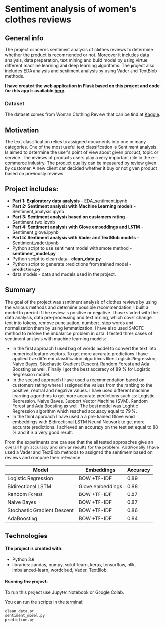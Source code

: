 # Sentiment analysis of women's clothes reviews 

## General info

The project concerns sentiment analysis of clothes reviews to determine whether the product is recommended or not. Moreover it includes data analysis, data preparation, text mining and build model by using virtue different machine learning and deep learning algorithms. The project also includes EDA analysis and sentiment analysis by using Vader and TextBlob methods.

**I have created the web application in Flask based on this project and code for this app is available [here](https://github.com/aniass/sentiment-app).**

### Dataset
The dataset comes from Woman Clothing Review that can be find at [Kaggle](https://www.kaggle.com/nicapotato/womens-ecommerce-clothing-reviews). 

## Motivation
The text classification relies to assigned documents into one or many categories. One of the most useful text classification is Sentiment analysis. Is aimed to determine the user's point of view about given product, topic or service. The reviews of products users play a very important role in the e-commerce industry. The product quality can be measured by review given by customer. A new client can decided whether it buy or not given product based on previously reviews.

## Project includes:
* **Part 1: Exploratory data analysis** - EDA_sentiment.ipynb
* **Part 2: Sentiment analysis with Machine Learning models** - Sentiment_analysis.ipynb
* **Part 3: Sentiment analysis based on customers rating** - Sentiment_two.ipynb
* **Part 4: Sentiment analysis with Glove embeddings and LSTM** - Sentiment_glove.ipynb
* **Part 5: Sentiment analysis with Vader and TextBlob models** - Sentiment_vader.ipynb
* Python script to use sentiment model with smote method - **sentiment_model.py**
* Python script to clean data - **clean_data.py**
* Python script to generate predictions from trained model - **prediction.py**
* data models - data and models used in the project.

## Summary
The goal of the project was sentiment analysis of clothes reviews by using the various methods and determine possible recommendation. I built a model to predict if the review is positive or negative. I have started with the data analysis, data pre-processing and text mining, which cover change text into tokens, remove punctuation, numbers, stop words and normalization them by using lemmatization. I have also used SMOTE method to resolve the imbalance problem in data. I tested three cases of sentiment analysis with machine learning models:
- In the first approach I used bag of words model to convert the text into numerical feature vectors. To get more accurate predictions I have applied five different classification algorithms like: Logistic Regression, Naive Bayes, Stochastic Gradient Descent, Random Forest and Ada Boosting as well. Finally I  got the best accuracy of 89 % for Logistic Regression model.
- In the second approach I have used a recommendation based on customers rating where I assigned the values from the ranking to the positive, neutral and negative values. I have used different machine learning algorithms to get more accurate predictions such as: Logistic Regression, Naive Bayes, Support Vector Machine (SVM), Random Forest and Ada Boosting as well. The best model was Logistic Regression algorithm which reached accuracy equal to 79 %.
- In the third approach I have used a a pre-trained Glove word embeddings with Bidirectional LSTM Neural Network to get more accurate predictions. I achieved an accuracy on the test set equal to 88 % and it is a very good result.

From the experiments one can see that the all tested approaches give an overall high accuracy and similar results for the problem. Additionally I have used a Vader and TextBlob methods to assigned the sentiment based on reviews and compare their relevance.

Model | Embeddings | Accuracy
------------ | ------------- | ------------- 
Logistic Regression | BOW +TF-IDF  | 0.89
Bidirectional LSTM| Glove embeddings  | 0.88
Random Forest| BOW +TF-IDF | 0.87
Naive Bayes | BOW +TF-IDF| 0.87
Stochastic Gradient Descent | BOW +TF-IDF | 0.86
AdaBoosting | BOW +TF-IDF | 0.84

## Technologies

#### The project is created with:
* Python 3.6
* libraries: pandas, numpy, scikit-learn, keras, tensorflow, nltk, imbalanced-learn, wordcloud, Vader, TextBlob.

#### Running the project:
To run this project use Jupyter Notebook or Google Colab.

You can run the scripts in the terminal:

    clean_data.py
    sentiment_model.py
    prediction.py

